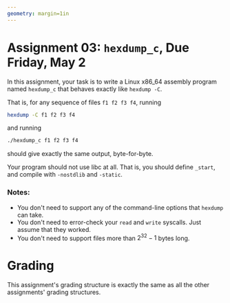 ```yaml
---
geometry: margin=1in
---
```


# Assignment 03: `hexdump_c`, Due Friday, May 2

In this assignment, your task is to write a Linux x86_64 assembly program named `hexdump_c` that behaves exactly like `hexdump -C`.

That is, for any sequence of files `f1 f2 f3 f4`, running
```bash
hexdump -C f1 f2 f3 f4
```
and running 
```bash
./hexdump_c f1 f2 f3 f4
```
should give exactly the same output, byte-for-byte.

Your program should not use libc at all.
That is, you should define `_start`, and compile with `-nostdlib` and `-static`.

### Notes:
- You don't need to support any of the command-line options that `hexdump` can take.
- You don't need to error-check your `read` and `write` syscalls. Just assume that they worked.
- You don't need to support files more than $2^{32}-1$ bytes long.

# Grading

This assignment's grading structure is exactly the same as all the other assignments' grading structures.
